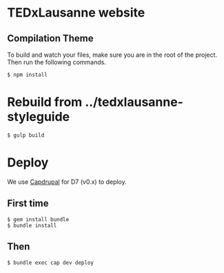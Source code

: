 # TEDxLausanne website

## Compilation Theme

To build and watch your files, make sure you are in the root of the project. Then run the following commands.


```shell
$ npm install
```

# Rebuild from ../tedxlausanne-styleguide
```shell
$ gulp build
```

# Deploy
We use [Capdrupal](https://github.com/antistatique/capdrupal) for D7 (v0.x) to deploy.

## First time

    $ gem install bundle
    $ bundle install

## Then

    $ bundle exec cap dev deploy
